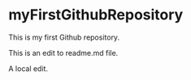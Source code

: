# myFirstGithubRepository
This is my first Github repository.

This is an edit to readme.md file.

A local edit.
